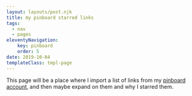 ```yaml
---
layout: layouts/post.njk
title: my pinboard starred links
tags:
  - nav
  - pages
eleventyNavigation:
	key: pinboard
	order: 5
date: 2019-10-04
templateClass: tmpl-page
---
```


This page will be a place where I import a list of links from my [pinboard account](https://pinboard.in/u:oddhack), and then maybe expand on them and why I starred them.
